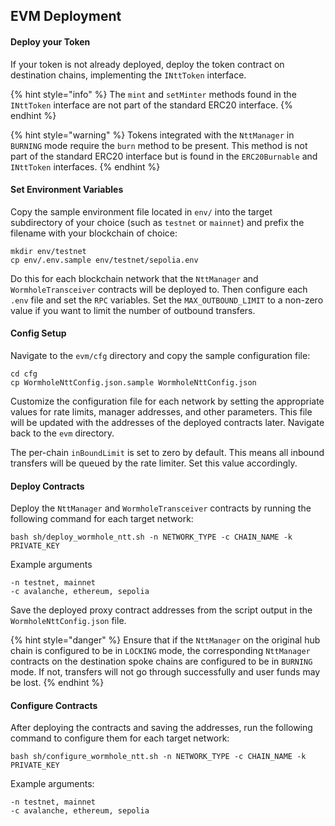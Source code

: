 ## EVM Deployment

#### Deploy your Token

If your token is not already deployed, deploy the token contract on destination chains, implementing the `INttToken` interface.

{% hint style="info" %} The `mint` and `setMinter` methods found in the `INttToken` interface are not part of the standard ERC20 interface. {% endhint %}

{% hint style="warning" %} Tokens integrated with the `NttManager` in `BURNING` mode require the `burn` method to be present. This method is not part of the standard ERC20 interface but is found in the `ERC20Burnable` and `INttToken` interfaces. {% endhint %}

#### Set Environment Variables

Copy the sample environment file located in `env/` into the target subdirectory of your choice (such as `testnet` or `mainnet`) and prefix the filename with your blockchain of choice:

```shell
mkdir env/testnet  
cp env/.env.sample env/testnet/sepolia.env
 ```
    
Do this for each blockchain network that the `NttManager` and `WormholeTransceiver` contracts will be deployed to. Then configure each `.env` file and set the `RPC` variables. Set the `MAX_OUTBOUND_LIMIT` to a non-zero value if you want to limit the number of outbound transfers.

#### Config Setup

Navigate to the `evm/cfg` directory and copy the sample configuration file:

```shell
cd cfg  
cp WormholeNttConfig.json.sample WormholeNttConfig.json
```
    
Customize the configuration file for each network by setting the appropriate values for rate limits, manager addresses, and other parameters. This file will be updated with the addresses of the deployed contracts later. Navigate back to the `evm` directory.
    
The per-chain `inBoundLimit` is set to zero by default. This means all inbound transfers will be queued by the rate limiter. Set this value accordingly.

#### Deploy Contracts

Deploy the `NttManager` and `WormholeTransceiver` contracts by running the following command for each target network:
    
```shell
bash sh/deploy_wormhole_ntt.sh -n NETWORK_TYPE -c CHAIN_NAME -k PRIVATE_KEY
```
    
Example arguments
    
```shell
-n testnet, mainnet  
-c avalanche, ethereum, sepolia
```

Save the deployed proxy contract addresses from the script output in the `WormholeNttConfig.json` file.

{% hint style="danger" %} 
Ensure that if the `NttManager` on the original hub chain is configured to be in `LOCKING` mode, the corresponding `NttManager` contracts on the destination spoke chains are configured to be in `BURNING` mode. If not, transfers will not go through successfully and user funds may be lost. 
{% endhint %}

#### Configure Contracts

After deploying the contracts and saving the addresses, run the following command to configure them for each target network:
    
```shell
bash sh/configure_wormhole_ntt.sh -n NETWORK_TYPE -c CHAIN_NAME -k PRIVATE_KEY
```
    
Example arguments:
    
```shell
-n testnet, mainnet  
-c avalanche, ethereum, sepolia
```
